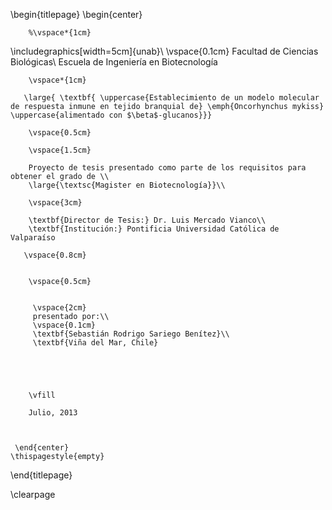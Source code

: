 
\begin{titlepage}
    \begin{center}
    
        %\vspace*{1cm}
        
\includegraphics[width=5cm]{unab}\\
\vspace{0.1cm}
Facultad de Ciencias Biológicas\\
Escuela de Ingeniería en Biotecnología

        \vspace*{1cm}
        
       \large{ \textbf{ \uppercase{Establecimiento de un modelo molecular de respuesta inmune en tejido branquial de} \emph{Oncorhynchus mykiss} \uppercase{alimentado con $\beta$-glucanos}}}
        
        \vspace{0.5cm}
        
        \vspace{1.5cm}
 
        Proyecto de tesis presentado como parte de los requisitos para obtener el grado de \\
        \large{\textsc{Magister en Biotecnología}}\\ 
        
        \vspace{3cm}        
         
        \textbf{Director de Tesis:} Dr. Luis Mercado Vianco\\
        \textbf{Institución:} Pontificia Universidad Católica de Valparaíso       
       
       \vspace{0.8cm}          
        
             
        \vspace{0.5cm}     
        
        
         \vspace{2cm}
         presentado por:\\
         \vspace{0.1cm}
         \textbf{Sebastián Rodrigo Sariego Benítez}\\
         \textbf{Viña del Mar, Chile}
         
       

        
        
        \vfill
  
        Julio, 2013
        
 
 
     \end{center}
    \thispagestyle{empty}
\end{titlepage} 


\clearpage
